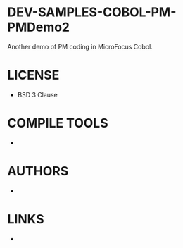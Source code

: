 # DEV-SAMPLES-COBOL-PM-PMDemo2
Another demo of PM coding in MicroFocus Cobol.

LICENSE
===============
* BSD 3 Clause

COMPILE TOOLS
===============
* 
 
AUTHORS
===============
* 

LINKS
===============
* 
